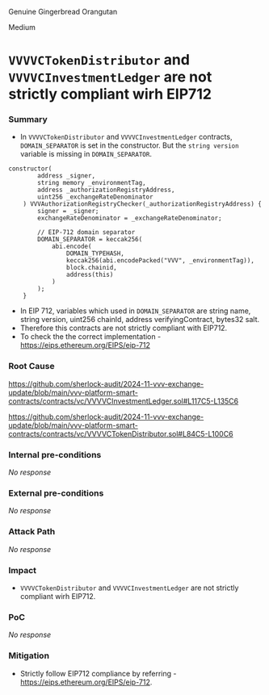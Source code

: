 Genuine Gingerbread Orangutan

Medium

# `VVVVCTokenDistributor` and `VVVVCInvestmentLedger` are not strictly compliant wirh EIP712

### Summary

- In `VVVVCTokenDistributor` and `VVVVCInvestmentLedger`  contracts, `DOMAIN_SEPARATOR` is set in the constructor. But the `string version` variable is missing in `DOMAIN_SEPARATOR`.

```solidity
constructor(
        address _signer,
        string memory _environmentTag,
        address _authorizationRegistryAddress,
        uint256 _exchangeRateDenominator
    ) VVVAuthorizationRegistryChecker(_authorizationRegistryAddress) {
        signer = _signer;
        exchangeRateDenominator = _exchangeRateDenominator;

        // EIP-712 domain separator
        DOMAIN_SEPARATOR = keccak256(
            abi.encode(
                DOMAIN_TYPEHASH,
                keccak256(abi.encodePacked("VVV", _environmentTag)),
                block.chainid,
                address(this)
            )
        );
    }
```
- In EIP 712, variables which used in `DOMAIN_SEPARATOR` are string name, string version, uint256 chainId, address verifyingContract, bytes32 salt.
- Therefore this contracts are not strictly compliant with EIP712.
- To check the the correct implementation - https://eips.ethereum.org/EIPS/eip-712
    

### Root Cause

https://github.com/sherlock-audit/2024-11-vvv-exchange-update/blob/main/vvv-platform-smart-contracts/contracts/vc/VVVVCInvestmentLedger.sol#L117C5-L135C6

https://github.com/sherlock-audit/2024-11-vvv-exchange-update/blob/main/vvv-platform-smart-contracts/contracts/vc/VVVVCTokenDistributor.sol#L84C5-L100C6

### Internal pre-conditions

_No response_

### External pre-conditions

_No response_

### Attack Path

_No response_

### Impact

- `VVVVCTokenDistributor` and `VVVVCInvestmentLedger` are not strictly compliant wirh EIP712.

### PoC

_No response_

### Mitigation

- Strictly follow EIP712 compliance by referring - https://eips.ethereum.org/EIPS/eip-712.